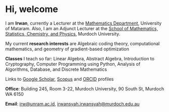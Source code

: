 # Hi, welcome

I am **Irwan**, currently a Lecturer at the [Mathematics Department](https://mipa.unram.ac.id/matematika/), University of Mataram. Also, I am an Adjunct Lecturer at the [School of Mathematics, Statistics, Chemistry, and Physics](https://www.murdoch.edu.au/schools/mathematics-statistics-chemistry-and-physics), Murdoch University. 

My current **research interests** are Algebraic coding theory, computational mathematics, and geometry of gradient-based optimization 

**Classes** I teach so far: Linear Algebra, Abstract Algebra, Introduction to Cryptography, Computer Programming using Python, Analysis of Algorithms, Database, and Discrete Mathematics

Links to [Google Scholar](https://scholar.google.com/citations?hl=en&user=EczQehQAAAAJ), [Scopus](https://www.scopus.com/authid/detail.uri?authorId=56180688500) and [ORCID](https://orcid.org/0000-0003-1531-2317) profiles

**Office**: Building 245, Room 3-22, Murdoch University, 90 South St, Murdoch WA 6150

**Email**: irw@unram.ac.id, irwansyah.irwansyah@murdoch.edu.au



